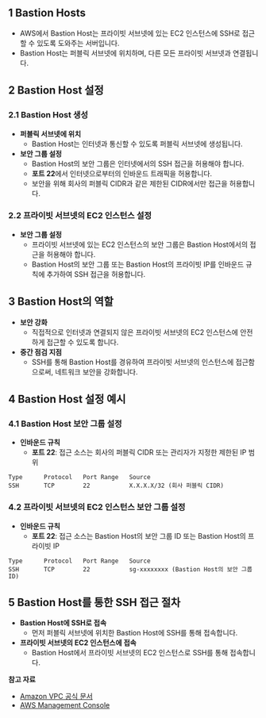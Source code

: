 ## 1 Bastion Hosts

- AWS에서 Bastion Host는 프라이빗 서브넷에 있는 EC2 인스턴스에 SSH로 접근할 수 있도록 도와주는 서버입니다.
- Bastion Host는 퍼블릭 서브넷에 위치하며, 다른 모든 프라이빗 서브넷과 연결됩니다.



## 2 Bastion Host 설정

### 2.1 Bastion Host 생성

- **퍼블릭 서브넷에 위치**
    - Bastion Host는 인터넷과 통신할 수 있도록 퍼블릭 서브넷에 생성됩니다.
- **보안 그룹 설정**
    - Bastion Host의 보안 그룹은 인터넷에서의 SSH 접근을 허용해야 합니다.
    - **포트 22**에서 인터넷으로부터의 인바운드 트래픽을 허용합니다.
    - 보안을 위해 회사의 퍼블릭 CIDR과 같은 제한된 CIDR에서만 접근을 허용합니다.



### 2.2 프라이빗 서브넷의 EC2 인스턴스 설정

- **보안 그룹 설정**
    - 프라이빗 서브넷에 있는 EC2 인스턴스의 보안 그룹은 Bastion Host에서의 접근을 허용해야 합니다.
    - Bastion Host의 보안 그룹 또는 Bastion Host의 프라이빗 IP를 인바운드 규칙에 추가하여 SSH 접근을 허용합니다.



## 3 Bastion Host의 역할

- **보안 강화**
    - 직접적으로 인터넷과 연결되지 않은 프라이빗 서브넷의 EC2 인스턴스에 안전하게 접근할 수 있도록 합니다.
- **중간 점검 지점**
    - SSH를 통해 Bastion Host를 경유하여 프라이빗 서브넷의 인스턴스에 접근함으로써, 네트워크 보안을 강화합니다.



## 4 Bastion Host 설정 예시

### 4.1 Bastion Host 보안 그룹 설정

- **인바운드 규칙**
	- **포트 22**: 접근 소스는 회사의 퍼블릭 CIDR 또는 관리자가 지정한 제한된 IP 범위

```
Type      Protocol   Port Range   Source
SSH       TCP        22           X.X.X.X/32 (회사 퍼블릭 CIDR)
```




### 4.2 프라이빗 서브넷의 EC2 인스턴스 보안 그룹 설정

- **인바운드 규칙**
	- **포트 22**: 접근 소스는 Bastion Host의 보안 그룹 ID 또는 Bastion Host의 프라이빗 IP

```
Type      Protocol   Port Range   Source
SSH       TCP        22           sg-xxxxxxxx (Bastion Host의 보안 그룹 ID)

```



## 5 Bastion Host를 통한 SSH 접근 절차

- **Bastion Host에 SSH로 접속**
    - 먼저 퍼블릭 서브넷에 위치한 Bastion Host에 SSH를 통해 접속합니다.
- **프라이빗 서브넷의 EC2 인스턴스에 접속**
    - Bastion Host에서 프라이빗 서브넷의 EC2 인스턴스로 SSH를 통해 접속합니다.



**참고 자료**

- [Amazon VPC 공식 문서](https://docs.aws.amazon.com/vpc/index.html)
- [AWS Management Console](https://aws.amazon.com/console/)